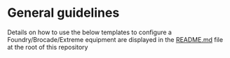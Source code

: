 # General guidelines
Details on how to use the below templates to configure a Foundry/Brocade/Extreme equipment are displayed in the [README.md](https://github.com/kentik/config-snippets/blob/master/README.md) file at the root of this repository
